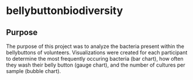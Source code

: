 # bellybuttonbiodiversity
## Purpose
The purpose of this project was to analyze the bacteria present within the bellybuttons of volunteers.  Visualizations were created for each participant to determine the most frequently occuring bacteria (bar chart), how often they wash their belly button (gauge chart), and the number of cultures per sample (bubble chart).
